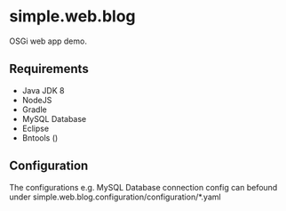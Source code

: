 # simple.web.blog

OSGi web app demo.

## Requirements

 * Java JDK 8
 * NodeJS
 * Gradle
 * MySQL Database
 * Eclipse
 * Bntools ()

## Configuration

The configurations e.g. MySQL Database connection config can befound under
simple.web.blog.configuration/configuration/*.yaml
